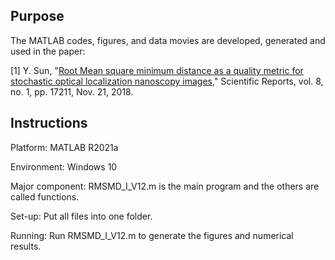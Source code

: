## Purpose

The MATLAB codes, figures, and data movies are developed, generated and used in the paper: 

[1] Y. Sun, "[Root Mean square minimum distance as a quality metric for stochastic optical localization nanoscopy images](https://www.nature.com/articles/s41598-018-35053-8)," Scientific Reports, vol. 8, no. 1, pp. 17211, Nov. 21, 2018. 

## Instructions

Platform: MATLAB R2021a

Environment: Windows 10

Major component: RMSMD_I_V12.m is the main program and the others are called functions. 

Set-up: Put all files into one folder. 

Running: Run RMSMD_I_V12.m to generate the figures and numerical results. 
